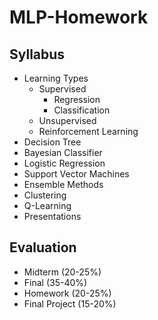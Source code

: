 # MLP-Homework
## Syllabus
- Learning Types
  - Supervised
    - Regression
    - Classification
  - Unsupervised
  - Reinforcement Learning
- Decision Tree
- Bayesian Classifier
- Logistic Regression
- Support Vector Machines
- Ensemble Methods
- Clustering
- Q-Learning
- Presentations

## Evaluation

- Midterm (20-25%)
- Final (35-40%)
- Homework (20-25%)
- Final Project (15-20%)
